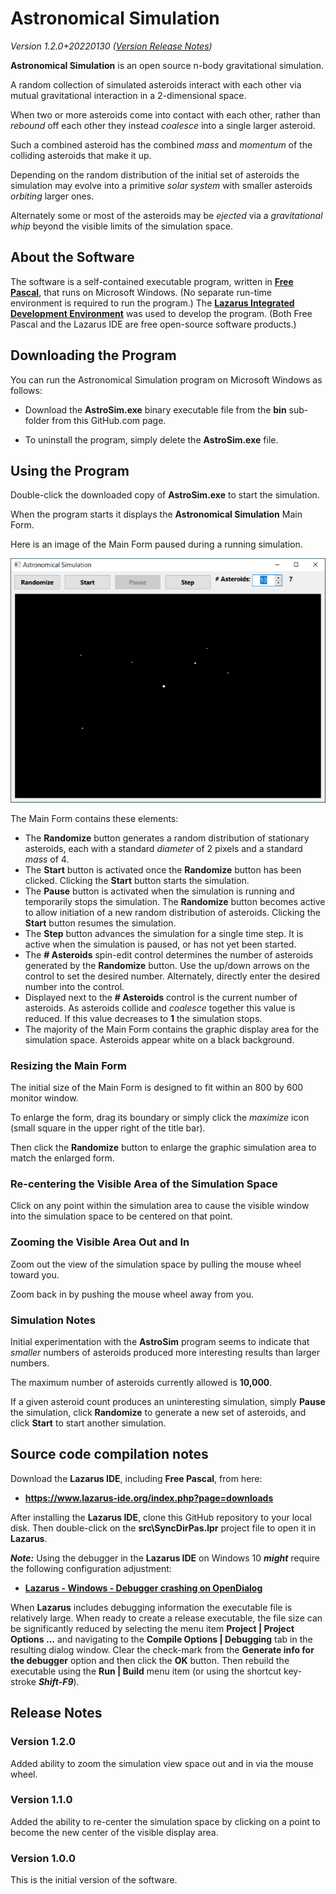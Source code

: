 # Astronomical Simulation

_Version 1.2.0+20220130  ([Version Release Notes](#ReleaseNotes))_ 

**Astronomical Simulation** is an open source n-body gravitational simulation.

A random collection of simulated asteroids interact with each other via mutual gravitational interaction in a 2-dimensional space.

When two or more asteroids come into contact with each other, rather than _rebound_ off each other they instead _coalesce_ into a single larger asteroid.

Such a combined asteroid has the combined _mass_ and _momentum_ of the colliding asteroids that make it up.

Depending on the random distribution of the initial set of asteroids the simulation may evolve into a primitive _solar system_ with smaller asteroids _orbiting_ larger ones.

Alternately some or most of the asteroids may be _ejected_ via a _gravitational whip_ beyond the visible limits of the simulation space.  

## About the Software

The software is a self-contained executable program, written in **[Free Pascal](https://www.freepascal.org/)**, that runs on Microsoft Windows.
(No separate run-time environment is required to run the program.)
The **[Lazarus Integrated Development Environment](https://www.lazarus-ide.org/)** was used to develop the program.
(Both Free Pascal and the Lazarus IDE are free open-source software products.) 

## Downloading the Program

You can run the Astronomical Simulation program on Microsoft Windows as follows:

- Download the **AstroSim.exe** binary executable file from the **bin** sub-folder from this GitHub.com page.

- To uninstall the program, simply delete the **AstroSim.exe** file.

## Using the Program

Double-click the downloaded copy of **AstroSim.exe** to start the simulation.

When the program starts it displays the **Astronomical Simulation** Main Form.

Here is an image of the Main Form paused during a running simulation.

![AstroSim Form](img/AstroSim.png?raw=true "AstroSim Form")

The Main Form contains these elements:

- The **Randomize** button generates a random distribution of stationary asteroids, each with a standard _diameter_ of 2 pixels and a standard _mass_ of 4.
- The **Start** button is activated once the **Randomize** button has been clicked.  Clicking the **Start** button starts the simulation.
- The **Pause** button is activated when the simulation is running and temporarily stops the simulation.  The **Randomize** button becomes active to allow initiation of a new random distribution of asteroids.  Clicking the **Start** button resumes the simulation.
- The **Step** button advances the simulation for a single time step.  It is active when the simulation is paused, or has not yet been started.
- The **# Asteroids** spin-edit control determines the number of asteroids generated by the **Randomize** button.  Use the up/down arrows on the control to set the desired number.  Alternately, directly enter the desired number into the control.
- Displayed next to the **# Asteroids** control is the current number of asteroids.  As asteroids collide and _coalesce_ together this value is reduced.  If this value decreases to **1** the simulation stops.
- The majority of the Main Form contains the graphic display area for the simulation space.  Asteroids appear white on a black background.

### Resizing the Main Form

The initial size of the Main Form is designed to fit within an 800 by 600 monitor window.

To enlarge the form, drag its boundary or simply click the _maximize_ icon (small square in the upper right of the title bar).

Then click the **Randomize** button to enlarge the graphic simulation area to match the enlarged form.

### Re-centering the Visible Area of the Simulation Space

Click on any point within the simulation area to cause the visible window into the simulation space to be centered on that point.

### Zooming the Visible Area Out and In

Zoom out the view of the simulation space by pulling the mouse wheel toward you.

Zoom back in by pushing the mouse wheel away from you.

### Simulation Notes

Initial experimentation with the **AstroSim** program seems to indicate that _smaller_ numbers of asteroids produced more interesting results than larger numbers.

The maximum number of asteroids currently allowed is **10,000**.

If a given asteroid count produces an uninteresting simulation, simply **Pause** the simulation, click **Randomize** to generate a new set of asteroids, and click **Start** to start another simulation.

## Source code compilation notes

Download the **Lazarus IDE**, including **Free Pascal**, from  here:

- **<https://www.lazarus-ide.org/index.php?page=downloads>**

After installing the **Lazarus IDE**, clone this GitHub repository to your local disk.
Then double-click on the **src\SyncDirPas.lpr** project file to open it in **Lazarus**. 

_**Note:**_ Using the debugger in the **Lazarus IDE** on Windows 10 _**might**_ require the following configuration adjustment:

- **[Lazarus - Windows - Debugger crashing on OpenDialog](https://www.tweaking4all.com/forum/delphi-lazarus-free-pascal/lazarus-windows-debugger-crashing-on-opendialog/)**

When **Lazarus** includes debugging information the executable file is relatively large.
When ready to create a release executable, the file size can be significantly reduced by selecting the menu item **Project | Project Options ...** and navigating to the **Compile Options | Debugging** tab in the resulting dialog window.
Clear the check-mark from the **Generate info for the debugger** option and then click the **OK** button.
Then rebuild the executable using the **Run | Build** menu item (or using the shortcut key-stroke _**Shift-F9**_).


<a name="ReleaseNotes"></a>
## Release Notes

### Version 1.2.0

Added ability to zoom the simulation view space out and in via the mouse wheel.

### Version 1.1.0

Added the ability to re-center the simulation space by clicking on a point to become the new center of the visible display area.

### Version 1.0.0

This is the initial version of the software.
